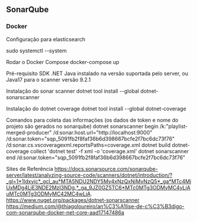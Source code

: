 ## SonarQube

### Docker
Configuração para elasticsearch

sudo systemctl --system

Rodar o Docker Compose
docker-compose up

Pré-requisito
SDK .NET
Java instalado na versão suportada pelo server, ou Java17 para o scanner versão 9.2.1

Instalação do sonar scanner
dotnet tool install --global dotnet-sonarscanner

Instalação do dotnet coverage
dotnet tool install --global dotnet-coverage

Comandos para coleta das informações (os dados de token e nome do projeto são gerados no sonarqube)
dotnet sonarscanner begin /k:"playlist-merged-producer" /d:sonar.host.url="http://localhost:9000"  /d:sonar.token="sqp_5091fb2f8faf36b6d398667bcfe2f7bc6dc73f76" /d:sonar.cs.vscoveragexml.reportsPaths=coverage.xml
dotnet build
dotnet-coverage collect 'dotnet test' -f xml  -o 'coverage.xml'
dotnet sonarscanner end /d:sonar.token="sqp_5091fb2f8faf36b6d398667bcfe2f7bc6dc73f76"

Sites de Referência
https://docs.sonarsource.com/sonarqube-server/latest/analyzing-source-code/scanners/dotnet/introduction/?_gl=1*1ldxyic*_gcl_au*MTA5NDU2NDY5My4xNzQxNjMyNzQ5*_ga*MTc4MjUxMDg4LjE3NDE2MzI3NDg.*_ga_9JZ0GZ5TC6*MTc0MTg3ODMyMC4yLjAuMTc0MTg3ODMyMC42MC4wLjA.
https://www.nuget.org/packages/dotnet-sonarscanner
https://medium.com/@thiagoloureiro/an%C3%A1lise-de-c%C3%B3digo-com-sonarqube-docker-net-core-aad17147486a

